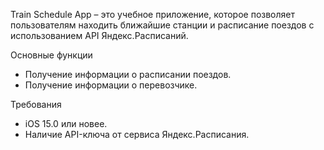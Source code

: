 Train Schedule App – это учебное приложение, которое позволяет пользователям находить ближайшие станции и расписание поездов с использованием API Яндекс.Расписаний.

Основные функции
- Получение информации о расписании поездов.
- Получение информации о перевозчике.

Требования
- iOS 15.0 или новее.
- Наличие API-ключа от сервиса Яндекс.Расписания.





